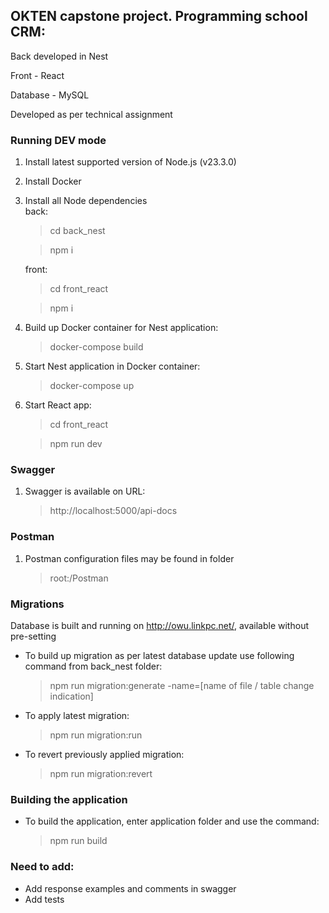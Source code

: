 ## OKTEN capstone project. Programming school CRM:

Back developed in Nest

Front - React

Database - MySQL

Developed as per technical assignment

### Running DEV mode

1. Install latest supported version of Node.js (v23.3.0)
2. Install Docker
3. Install all Node dependencies  
   back:
   > cd back_nest

   > npm i

   front:
   > cd front_react

   > npm i

4. Build up Docker container for Nest application:
   > docker-compose build
5. Start Nest application in Docker container:
   > docker-compose up
6. Start React app:
   > cd front_react

   > npm run dev

### Swagger

1. Swagger is available on URL:
   > http://localhost:5000/api-docs

### Postman

1. Postman configuration files may be found in folder

   > root:/Postman

### Migrations

Database is built and running on http://owu.linkpc.net/, available without pre-setting

* To build up migration as per latest database update use following command from back_nest folder:

  > npm run migration:generate -name=[name of file / table change indication]
* To apply latest migration:
  > npm run migration:run
* To revert previously applied migration:
  > npm run migration:revert

### Building the application

* To build the application, enter application folder and use the command:
  > npm run build

### Need to add:

* Add response examples and comments in swagger
* Add tests
